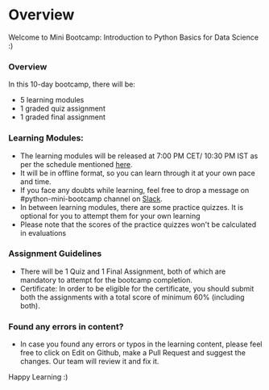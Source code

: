 # Overview

Welcome to Mini Bootcamp: Introduction to Python Basics for Data Science :\)

### Overview

In this 10-day bootcamp, there will be:

* 5 learning modules
* 1 graded quiz assignment
* 1 graded final assignment

### Learning Modules:

* The learning modules will be released at 7:00 PM CET/ 10:30 PM IST as per the schedule mentioned [here](https://docs.google.com/document/d/12jFADwe-QzFeMJ5_Xt5SGo0CQ8WPH9t9K2d24UxgOBw/edit).
* It will be in offline format, so you can learn through it at your own pace and time.
* If you face any doubts while learning, feel free to drop a message on \#python-mini-bootcamp channel on [Slack](https://join.slack.com/t/dphibootcamp/shared_invite/zt-ndk1sg93-31J2Fnzn~pLkbqMTCJrfaw).
* In between learning modules, there are some practice quizzes. It is optional for you to attempt them for your own learning 
* Please note that the scores of the practice quizzes won't be calculated in evaluations  

### Assignment Guidelines

* There will be 1 Quiz and 1 Final Assignment, both of which are mandatory to attempt for the bootcamp completion.
* Certificate: In order to be eligible for the certificate, you should submit both the assignments with a total score of minimum 60% \(including both\).

### Found any errors in content?

* In case you found any errors or typos in the learning content, please feel free to click on Edit on Github, make a Pull Request and suggest the changes. Our team will review it and fix it.

 Happy Learning :\)

